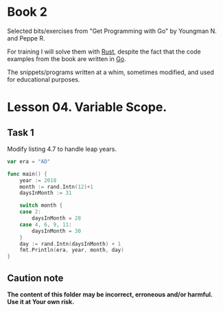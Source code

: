 # Book 2

Selected bits/exercises from "Get Programming with Go" by Youngman N. and Peppe R.

For training I will solve them with [Rust](https://www.rust-lang.org/), despite the fact that the code examples from the book are written in [Go](https://go.dev/).

The snippets/programs written at a whim, sometimes modified, and used for educational purposes.

# Lesson 04. Variable Scope.

## Task 1

Modify listing 4.7 to handle leap years.

```go
var era = "AD"

func main() {
    year := 2018
    month := rand.Intn(12)+1
    daysInMonth := 31

    switch month {
    case 2:
        daysInMonth = 28
    case 4, 6, 9, 11:
        daysInMonth = 30
    }
    day := rand.Intn(daysInMonth) + 1
    fmt.Println(era, year, month, day)
}
```

## Caution note

**The content of this folder may be incorrect, erroneous and/or harmful. Use it at Your own risk.**

